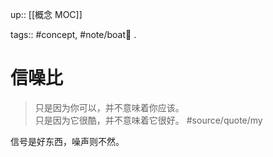 up:: [[概念 MOC]]

tags:: #concept, #note/boat🚤 .

# 信噪比

> 只是因为你可以，并不意味着你应该。  
> 只是因为它很酷，并不意味着它很好。 #source/quote/my 

信号是好东西，噪声则不然。
